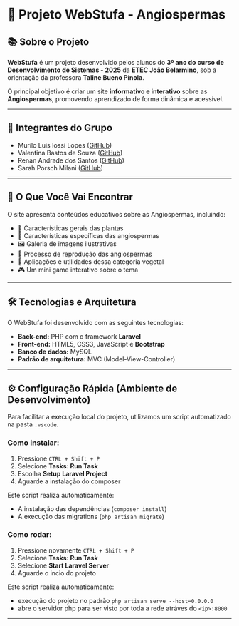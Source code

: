 # 🌿 Projeto WebStufa - Angiospermas

## 📚 Sobre o Projeto
**WebStufa** é um projeto desenvolvido pelos alunos do **3º ano do curso de Desenvolvimento de Sistemas - 2025** da **ETEC João Belarmino**, sob a orientação da professora **Taline Bueno Pínola**.

O principal objetivo é criar um site **informativo e interativo** sobre as **Angiospermas**, promovendo aprendizado de forma dinâmica e acessível.

---

## 👥 Integrantes do Grupo
- Murilo Luis Iossi Lopes  (<a href="https://github.com/MuriloLIossi">GitHub</a>)
- Valentina Bastos de Souza  (<a href="https://github.com/skykn0ws">GitHub</a>)  
- Renan Andrade dos Santos  (<a href="https://github.com/Laggh">GitHub</a>)  
- Sarah Porsch Milani  (<a href="https://github.com/SarahPuppy">GitHub</a>)  

---

## 🌱 O Que Você Vai Encontrar
O site apresenta conteúdos educativos sobre as Angiospermas, incluindo:

- 🌿 Características gerais das plantas  
- 🌸 Características específicas das angiospermas  
- 🖼️ Galeria de imagens ilustrativas  
- 🌼 Processo de reprodução das angiospermas  
- 🧃 Aplicações e utilidades dessa categoria vegetal  
- 🎮 Um mini game interativo sobre o tema  

---

## 🛠️ Tecnologias e Arquitetura
O WebStufa foi desenvolvido com as seguintes tecnologias:

- **Back-end:** PHP com o framework **Laravel**
- **Front-end:** HTML5, CSS3, JavaScript e **Bootstrap**
- **Banco de dados:** MySQL
- **Padrão de arquitetura:** MVC (Model-View-Controller)

---

## ⚙️ Configuração Rápida (Ambiente de Desenvolvimento)
Para facilitar a execução local do projeto, utilizamos um script automatizado na pasta `.vscode`.

### Como instalar:
1. Pressione `CTRL + Shift + P`
2. Selecione **Tasks: Run Task**
3. Escolha **Setup Laravel Project**
4. Aguarde a instalação do composer

Este script realiza automaticamente:
- A instalação das dependências (`composer install`)
- A execução das migrations (`php artisan migrate`)

### Como rodar:
1. Pressione novamente `CTRL + Shift + P`
2. Selecione **Tasks: Run Task**
3. Selecione **Start Laravel Server**
4. Aguarde o incio do projeto

Este script realiza automaticamente:
- execução do projeto no padrão `php artisan serve --host=0.0.0.0`
- abre o servidor php para ser visto por toda a rede atráves do `<ip>:8000`


---

